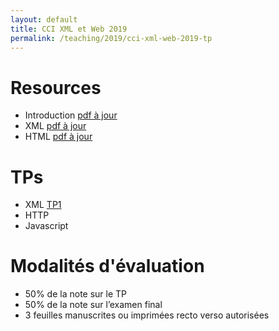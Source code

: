 ```yaml
---
layout: default
title: CCI XML et Web 2019
permalink: /teaching/2019/cci-xml-web-2019-tp
---
```


# Resources 
* Introduction [pdf à jour](https://docs.google.com/presentation/d/1Fth_ibz3lJyqgVr_EtcjJyTbnOV3O6YRzzEmbgXYc1w/export/pdf)
* XML [pdf à jour](https://docs.google.com/presentation/d/1OuEvTF7Z1hjHw_4y3y3FyG2Q1reCD54ZsyiA1H91n88/export/pdf)
* HTML [pdf à jour](https://docs.google.com/presentation/d/1tZw4uioUspiyqydXgdHRv-Wwo_FALhhIyVfjipw1fDY/export/pdf)

# TPs
* XML [TP1](https://valentin.lachand.net/teaching/2019/cci-xml-web-2019/cci-xml-web-2019-tp1)
* HTTP
* Javascript

# Modalités d'évaluation
- 50% de la note sur le TP
- 50% de la note sur l’examen final
- 3 feuilles manuscrites ou imprimées recto verso autorisées
